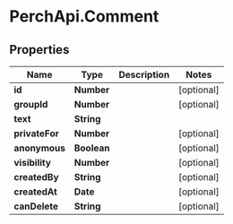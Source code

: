 # PerchApi.Comment

## Properties
Name | Type | Description | Notes
------------ | ------------- | ------------- | -------------
**id** | **Number** |  | [optional] 
**groupId** | **Number** |  | [optional] 
**text** | **String** |  | 
**privateFor** | **Number** |  | [optional] 
**anonymous** | **Boolean** |  | [optional] 
**visibility** | **Number** |  | [optional] 
**createdBy** | **String** |  | [optional] 
**createdAt** | **Date** |  | [optional] 
**canDelete** | **String** |  | [optional] 


